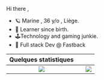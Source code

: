 Hi there , 
- :ringed_planet: Marine , 36 y/o , Liège. 
- :jigsaw: Learner since birth.
- :joystick:Technology and gaming junkie.
- 🌱 Full stack Dev @ Fastback 

  


|                                                       Quelques statistiques                                                       |     |                                                                                                                     |
| :-------------------------------------------------------------------------------------------------------------------------------: | :-: | :-----------------------------------------------------------------------------------------------------------------: |
| ![](https://github-readme-stats.vercel.app/api/top-langs/?username=MarineFsn&theme=radical&hide_langs_below=8&count_private=true) |     | ![](https://github-readme-stats.vercel.app/api?username=MarineFsn&show_icons=true&theme=radical&count_private=true) |

